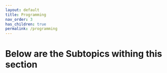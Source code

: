 ```yaml
---
layout: default
title: Programming
nav_order: 3
has_children: true
permalink: /programming
---
```


# Below are the Subtopics withing this section